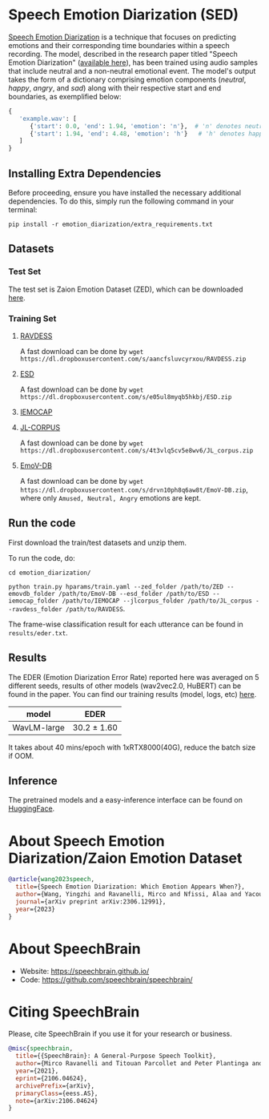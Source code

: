 # Speech Emotion Diarization (SED)

[Speech Emotion Diarization](https://arxiv.org/pdf/2306.12991.pdf) is a technique that focuses on predicting emotions and their corresponding time boundaries within a speech recording. The model, described in the research paper titled "Speech Emotion Diarization" ([available here](https://arxiv.org/pdf/2306.12991.pdf)), has been trained using audio samples that include neutral and a non-neutral emotional event. The model's output takes the form of a dictionary comprising emotion components (*neutral*, *happy*, *angry*, and *sad*) along with their respective start and end boundaries, as exemplified below:

```python
{
   'example.wav': [
      {'start': 0.0, 'end': 1.94, 'emotion': 'n'},  # 'n' denotes neutral
      {'start': 1.94, 'end': 4.48, 'emotion': 'h'}   # 'h' denotes happy
   ]
}
```

## Installing Extra Dependencies

Before proceeding, ensure you have installed the necessary additional dependencies. To do this, simply run the following command in your terminal:

```
pip install -r emotion_diarization/extra_requirements.txt
```

## Datasets

### Test Set
The test set is Zaion Emotion Dataset (ZED), which can be downloaded [here](https://zaion.ai/en/resources/zaion-lab-blog/zaion-emotion-dataset/).

### Training Set
1. [RAVDESS](https://zenodo.org/record/1188976)

   A fast download can be done by `wget https://dl.dropboxusercontent.com/s/aancfsluvcyrxou/RAVDESS.zip`

   <!-- Unzip and rename the folder as "RAVDESS". -->

2. [ESD](https://github.com/HLTSingapore/Emotional-Speech-Data)

   A fast download can be done by `wget https://dl.dropboxusercontent.com/s/e05ul8myqb5hkbj/ESD.zip`
   <!-- Unzip and rename the folder as "ESD". -->

3. [IEMOCAP](https://sail.usc.edu/iemocap/iemocap_release.htm)


4. [JL-CORPUS](https://www.kaggle.com/datasets/tli725/jl-corpus?resource=download)

   A fast download can be done by `wget https://dl.dropboxusercontent.com/s/4t3vlq5cv5e8wv6/JL_corpus.zip`

5. [EmoV-DB](https://openslr.org/115/)

   A fast download can be done by `wget https://dl.dropboxusercontent.com/s/drvn10ph8q6aw8t/EmoV-DB.zip`, where only `Amused, Neutral, Angry` emotions are kept.


## Run the code

First download the train/test datasets and unzip them.

To run the code, do:

`cd emotion_diarization/`

`python train.py hparams/train.yaml --zed_folder /path/to/ZED --emovdb_folder /path/to/EmoV-DB --esd_folder /path/to/ESD --iemocap_folder /path/to/IEMOCAP --jlcorpus_folder /path/to/JL_corpus --ravdess_folder /path/to/RAVDESS`.

The frame-wise classification result for each utterance can be found in `results/eder.txt`.


## Results

The EDER (Emotion Diarization Error Rate) reported here was averaged on 5 different seeds, results of other models (wav2vec2.0, HuBERT) can be found in the paper. You can find our training results (model, logs, etc) [here](https://www.dropbox.com/sh/woudm1v31a7vyp5/AADAMxpQOXaxf8E_1hX202GJa?dl=0).

| model | EDER |
|:-------------:|:---------------------------:|
| WavLM-large | 30.2 ± 1.60 |

It takes about 40 mins/epoch with 1xRTX8000(40G), reduce the batch size if OOM.

## Inference

The pretrained models and a easy-inference interface can be found on [HuggingFace](https://huggingface.co/speechbrain/emotion-diarization-wavlm-large).



# **About Speech Emotion Diarization/Zaion Emotion Dataset**

```bibtex
@article{wang2023speech,
  title={Speech Emotion Diarization: Which Emotion Appears When?},
  author={Wang, Yingzhi and Ravanelli, Mirco and Nfissi, Alaa and Yacoubi, Alya},
  journal={arXiv preprint arXiv:2306.12991},
  year={2023}
}
```

# **About SpeechBrain**
- Website: https://speechbrain.github.io/
- Code: https://github.com/speechbrain/speechbrain/

# **Citing SpeechBrain**
Please, cite SpeechBrain if you use it for your research or business.

```bibtex
@misc{speechbrain,
  title={{SpeechBrain}: A General-Purpose Speech Toolkit},
  author={Mirco Ravanelli and Titouan Parcollet and Peter Plantinga and Aku Rouhe and Samuele Cornell and Loren Lugosch and Cem Subakan and Nauman Dawalatabad and Abdelwahab Heba and Jianyuan Zhong and Ju-Chieh Chou and Sung-Lin Yeh and Szu-Wei Fu and Chien-Feng Liao and Elena Rastorgueva and François Grondin and William Aris and Hwidong Na and Yan Gao and Renato De Mori and Yoshua Bengio},
  year={2021},
  eprint={2106.04624},
  archivePrefix={arXiv},
  primaryClass={eess.AS},
  note={arXiv:2106.04624}
}
```
